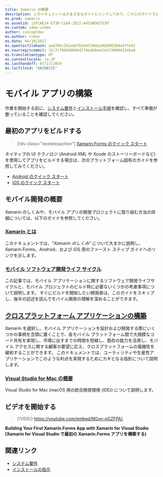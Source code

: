 ```yaml
---
title: Xamarin の概要
description: このドキュメントはさまざまなガイドにリンクしており、これらのガイドでは、Xamarin の開発を開始する方法について説明しています。 リンクされているコンテンツでは、最初のアプリをビルドする方法について説明し、モバイル開発の概要を提供します。
ms.prod: xamarin
ms.assetid: 13FCAE14-E73D-C1A4-1D22-A433AD827C07
ms.custom: xamu-video
author: conceptdev
ms.author: crdun
ms.date: 04/10/2017
ms.openlocfilehash: ae4704c2b1ab97b3e0f396b2402005366e97fe92
ms.sourcegitcommit: 32c7cf8b0d00464779e4b0ea43e2fd996632ebe0
ms.translationtype: HT
ms.contentlocale: ja-JP
ms.lasthandoff: 07/17/2019
ms.locfileid: "68290135"
---
```

# <a name="building-mobile-apps"></a>モバイル アプリの構築

作業を開始する前に、[システム要件](requirements.md)と[インストール手順](~/get-started/installation/index.md)を確認し、すべて準備が整っていることを確認してください。

## <a name="build-your-first-app"></a>最初のアプリをビルドする

> [!div class="nextstepaction"]
> [Xamarin.Forms のクイック スタート](~/get-started/quickstarts/single-page.md)

ネイティブの UI テクノロジ (Android XML や Xcode のストーリーボードなど) を使用してアプリをビルドする場合は、次のプラットフォーム固有のガイドを参照してみてください。

- [Android のクイック スタート](~/android/get-started/hello-android/hello-android-quickstart.md)
- [iOS のクイック スタート](~/ios/get-started/hello-ios/hello-ios-quickstart.md)

## <a name="get-started-with-mobile-development"></a>モバイル開発の概要

Xamarin のしくみや、モバイル アプリの開発プロジェクトに取り組む方法の詳細については、以下のガイドを参照してください。

### <a name="what-is-xamarincross-platformget-startedintroduction-to-mobile-developmentmd"></a>[Xamarin とは](~/cross-platform/get-started/introduction-to-mobile-development.md)

このドキュメントでは、"*Xamarin のしくみ*" について大まかに説明し、Xamarin.Forms、Android、および iOS 用のファースト ステップ ガイドへのリンクを示します。

### <a name="mobile-software-development-lifecyclecross-platformget-startedintroduction-to-mobile-sdlcmd"></a>[モバイル ソフトウェア開発ライフ サイクル](~/cross-platform/get-started/introduction-to-mobile-sdlc.md)

この記事では、モバイル アプリケーションに関するソフトウェア開発ライフサイクルと、モバイル プロジェクトのビルド時に必要ないくつかの考慮事項について説明します。 すぐにビルドを開始したい開発者は、このガイドをスキップし、後半の記述を読んでモバイル開発の理解を深めることができます。

## <a name="building-cross-platform-applicationscross-platformapp-fundamentalsbuilding-cross-platform-applicationsindexmd"></a>[クロスプラットフォーム アプリケーションの構築](~/cross-platform/app-fundamentals/building-cross-platform-applications/index.md)

Xamarin を選択し、モバイル アプリケーションを設計および開発する際にいくつかの事柄を念頭に置くことで、各モバイル プラットフォーム間で大規模なコード共有を実現し、市場に出すまでの時間を短縮し、既存の能力を活用し、モバイル アクセスに関する顧客の要望に応え、クロスプラットフォームの複雑性を緩和することができます。 このドキュメントでは、ユーティリティや生産性アプリケーションでこのような利点を実現するためにカギとなる指針について説明します。

### <a name="introducing-visual-studio-for-machttpsdocsmicrosoftcomvisualstudiomac"></a>[Visual Studio for Mac の概要](https://docs.microsoft.com/visualstudio/mac/)

Visual Studio for Mac (macOS 用の統合開発環境 (IDE)) について説明します。

## <a name="get-started-video"></a>ビデオを開始する

> [!VIDEO https://youtube.com/embed/NGvn-pGZFPA]

**Building Your First Xamarin.Forms App with Xamarin for Visual Studio (Xamarin for Visual Studio で最初の Xamarin.Forms アプリを構築する)**

## <a name="related-links"></a>関連リンク

- [システム要件](requirements.md)
- [インストールの指示](~/get-started/installation/index.md)
